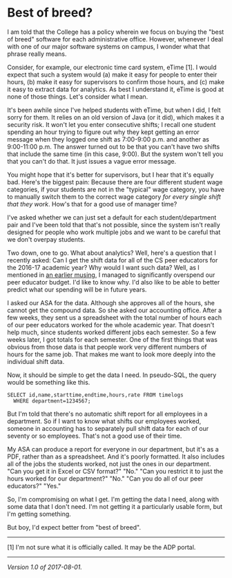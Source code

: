 Best of breed?
==============

I am told that the College has a policy wherein we focus on buying the
"best of breed" software for each administrative office. However, whenever
I deal with one of our major software systems on campus, I wonder what
that phrase really means.

Consider, for example, our electronic time card system, eTime [1]. I
would expect that such a system would (a) make it easy for people to
enter their hours, (b) make it easy for supervisors to confirm those
hours, and (c) make it easy to extract data for analytics. As best
I understand it, eTime is good at none of those things. Let's consider
what I mean.

It's been awhile since I've helped students with eTime, but when I did,
I felt sorry for them. It relies on an old version of Java (or it did),
which makes it a security risk. It won't let you enter consecutive
shifts; I recall one student spending an hour trying to figure out why
they kept getting an error message when they logged one shift as 7:00-9:00
p.m. and another as 9:00-11:00 p.m. The answer turned out to be that
you can't have two shifts that include the same time (in this case, 9:00).
But the system won't tell you that you can't do that. It just issues
a vague error message.

You might hope that it's better for supervisors, but I hear that it's
equally bad. Here's the biggest pain: Because there are four different
student wage categories, if your students are not in the "typical" wage
category, you have to manually switch them to the correct wage category
*for every single shift that they work*. How's that for a good use of
manager time?

I've asked whether we can just set a default for each student/department
pair and I've been told that that's not possible, since the system
isn't really designed for people who work multiple jobs and we want to
be careful that we don't overpay students.

Two down, one to go. What about analytics? Well, here's a question that I
recently asked: Can I get the shift data for all of the CS peer educators
for the 2016-17 academic year?  Why would I want such data? Well,
as I mentioned in [an earlier musing](budgeting-screwups-2017-07-11),
I managed to significantly overspend our peer educator budget. I'd like
to know why. I'd also like to be able to better predict what our spending
will be in future years.

I asked our ASA for the data. Although she approves all of the hours,
she cannot get the compound data. So she asked our accounting office.
After a few weeks, they sent us a spreadsheet with the total number of
hours each of our peer educators worked for the whole academic year.
That doesn't help much, since students worked different jobs each
semester. So a few weeks later, I got totals for each semester. One
of the first things that was obvious from those data is that people
work very different numbers of hours for the same job.  That makes
me want to look more deeply into the individual shift data.

Now, it should be simple to get the data I need.  In pseudo-SQL,
the query would be something like this.

    SELECT id,name,starttime,endtime,hours,rate FROM timelogs
      WHERE department=1234567;

But I'm told that there's no automatic shift report for all employees
in a department.  So if I want to know what shifts our employees worked,
someone in accounting has to separately pull shift data for each of our
seventy or so employees.  That's not a good use of their time.

My ASA can produce a report for everyone in our department, but it's
as a PDF, rather than as a spreadsheet.  And it's poorly formatted.
It also includes all of the jobs the students worked, not just the ones
in our department.  "Can you get it in Excel or CSV format?"  "No."
"Can you restrict it to just the hours worked for our department?"  "No."
"Can you do all of our peer educators?"  "Yes."

So, I'm compromising on what I get.  I'm getting the data I need,
along with some data that I don't need.  I'm not getting it a
particularly usable form, but I'm getting something.

But boy, I'd expect better from "best of breed".

---

[1] I'm not sure what it is officially called. It may be the ADP portal.

---

*Version 1.0 of 2017-08-01.*

